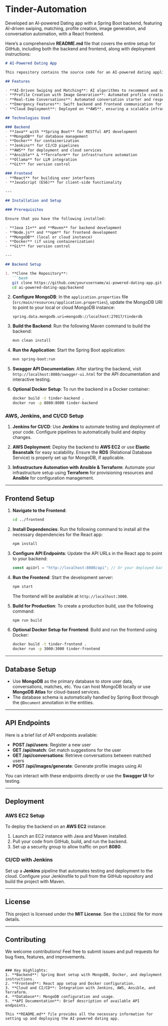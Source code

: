# Tinder-Automation
Developed an AI-powered Dating app with a Spring Boot backend, featuring AI-driven swiping, matching, profile creation, image generation, and conversation automation, with a React frontend.

Here’s a comprehensive **README.md** file that covers the entire setup for GitHub, including both the backend and frontend, along with deployment instructions:

```md
# AI-Powered Dating App

This repository contains the source code for an AI-powered dating application with an AI-driven swiping system, matching algorithm, profile creation, image generation, and automated conversation management. The backend is built using **Spring Boot**, and the frontend uses **React**.

## Features

- **AI-Driven Swiping and Matching**: AI algorithms to recommend and match users based on their preferences.
- **Profile Creation with Image Generation**: Automated profile creation with an AI-powered image generation feature.
- **Real-time Conversations**: Automated conversation starter and response system.
- **Emergency Features**: Swift backend and frontend communication for quick responses.
- **Cloud Deployment**: Deployed on **AWS**, ensuring a scalable infrastructure with high availability.

## Technologies Used

### Backend
- **Java** with **Spring Boot** for RESTful API development
- **MongoDB** for database management
- **Docker** for containerization
- **Jenkins** for CI/CD pipelines
- **AWS** for deployment and cloud services
- **Ansible** & **Terraform** for infrastructure automation
- **Ollama** for LLM integration
- **Git** for version control

### Frontend
- **React** for building user interfaces
- **JavaScript (ES6)** for client-side functionality

---

## Installation and Setup

### Prerequisites

Ensure that you have the following installed:

- **Java 11+** and **Maven** for backend development
- **Node.js** and **npm** for frontend development
- **MongoDB** (local or cloud instance)
- **Docker** (if using containerization)
- **Git** for version control

---

## Backend Setup

1. **Clone the Repository**:
   ```bash
   git clone https://github.com/yourusername/ai-powered-dating-app.git
   cd ai-powered-dating-app/backend
   ```

2. **Configure MongoDB**:
   In the `application.properties` file (`src/main/resources/application.properties`), update the MongoDB URI to point to your local or cloud MongoDB instance:
   ```properties
   spring.data.mongodb.uri=mongodb://localhost:27017/tinderdb
   ```

3. **Build the Backend**:
   Run the following Maven command to build the backend:
   ```bash
   mvn clean install
   ```

4. **Run the Application**:
   Start the Spring Boot application:
   ```bash
   mvn spring-boot:run
   ```

5. **Swagger API Documentation**:
   After starting the backend, visit `http://localhost:8080/swagger-ui.html` for the API documentation and interactive testing.

6. **Optional Docker Setup**:
   To run the backend in a Docker container:
   ```bash
   docker build -t tinder-backend .
   docker run -p 8080:8080 tinder-backend
   ```

### AWS, Jenkins, and CI/CD Setup

1. **Jenkins for CI/CD**:
   Use **Jenkins** to automate testing and deployment of your code. Configure pipelines to automatically build and deploy changes.

2. **AWS Deployment**:
   Deploy the backend to **AWS EC2** or use **Elastic Beanstalk** for easy scalability. Ensure the **RDS** (Relational Database Service) is properly set up for MongoDB, if applicable.

3. **Infrastructure Automation with Ansible & Terraform**:
   Automate your infrastructure setup using **Terraform** for provisioning resources and **Ansible** for configuration management.

---

## Frontend Setup

1. **Navigate to the Frontend**:
   ```bash
   cd ../frontend
   ```

2. **Install Dependencies**:
   Run the following command to install all the necessary dependencies for the React app:
   ```bash
   npm install
   ```

3. **Configure API Endpoints**:
   Update the API URLs in the React app to point to your backend:
   ```javascript
   const apiUrl = "http://localhost:8080/api"; // Or your deployed backend URL
   ```

4. **Run the Frontend**:
   Start the development server:
   ```bash
   npm start
   ```
   The frontend will be available at `http://localhost:3000`.

5. **Build for Production**:
   To create a production build, use the following command:
   ```bash
   npm run build
   ```

6. **Optional Docker Setup for Frontend**:
   Build and run the frontend using Docker:
   ```bash
   docker build -t tinder-frontend .
   docker run -p 3000:3000 tinder-frontend
   ```

---

## Database Setup

- Use **MongoDB** as the primary database to store user data, conversations, matches, etc. You can host MongoDB locally or use **MongoDB Atlas** for cloud-based services.
- The database schema is automatically handled by Spring Boot through the `@Document` annotation in the entities.

---

## API Endpoints

Here is a brief list of API endpoints available:

- **POST /api/users**: Register a new user
- **GET /api/match**: Get match suggestions for the user
- **GET /api/conversations**: Retrieve conversations between matched users
- **POST /api/images/generate**: Generate profile images using AI

You can interact with these endpoints directly or use the **Swagger UI** for testing.

---

## Deployment

### AWS EC2 Setup

To deploy the backend on an **AWS EC2** instance:

1. Launch an EC2 instance with Java and Maven installed.
2. Pull your code from GitHub, build, and run the backend.
3. Set up a security group to allow traffic on port **8080**.

### CI/CD with Jenkins

Set up a **Jenkins** pipeline that automates testing and deployment to the cloud. Configure your Jenkinsfile to pull from the GitHub repository and build the project with Maven.

---

## License

This project is licensed under the **MIT License**. See the `LICENSE` file for more details.

---

## Contributing

We welcome contributions! Feel free to submit issues and pull requests for bug fixes, features, and improvements.

```

### Key Highlights:
1. **Backend**: Spring Boot setup with MongoDB, Docker, and deployment instructions.
2. **Frontend**: React app setup and Docker configuration.
3. **Cloud and CI/CD**: Integration with Jenkins, AWS, Ansible, and Terraform.
4. **Database**: MongoDB configuration and usage.
5. **API Documentation**: Brief description of available API endpoints. 

This **README.md** file provides all the necessary information for setting up and deploying the AI-powered dating app.
